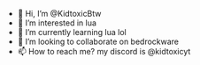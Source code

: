 - 👋 Hi, I’m @KidtoxicBtw
- 👀 I’m interested in lua
- 🌱 I’m currently learning lua lol
- 💞️ I’m looking to collaborate on bedrockware
- 📫 How to reach me? my discord is @kidtoxicyt

<!---
KidtoxicBtw/KidtoxicBtw is a ✨ special ✨ repository because its `README.md` (this file) appears on your GitHub profile.
You can click the Preview link to take a look at your changes.
--->
